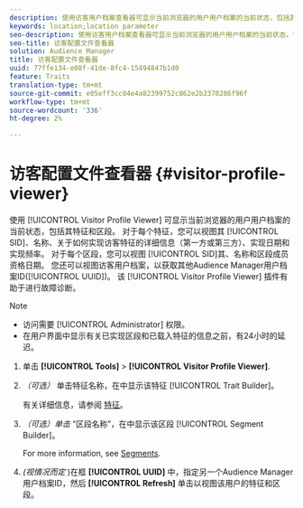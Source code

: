 ```yaml
---
description: 使用访客用户档案查看器可显示当前浏览器的用户用户档案的当前状态，包括其特征和区段。 对于每个特征，您可以视图其SID、名称、访客特征的实现方式（第一方或第三方）、实现日期和实现频率的详细信息。 对于每个区段，您可以视图其SID、名称和区段成员资格日期。 您还可以视图访客用户档案，使其成为另一个Audience Manager用户档案ID(UUID)。 访客用户档案查看器有助于排除故障。
keywords: location;location parameter
seo-description: 使用访客用户档案查看器可显示当前浏览器的用户用户档案的当前状态，包括其特征和区段。 对于每个特征，您可以视图其SID、名称、访客特征的实现方式（第一方或第三方）、实现日期和实现频率的详细信息。 对于每个区段，您可以视图其SID、名称和区段成员资格日期。 您还可以视图访客用户档案，使其成为另一个Audience Manager用户档案ID(UUID)。 访客用户档案查看器有助于排除故障。
seo-title: 访客配置文件查看器
solution: Audience Manager
title: 访客配置文件查看器
uuid: 77ffe134-e08f-41de-8fc4-15494847b1d0
feature: Traits
translation-type: tm+mt
source-git-commit: e05eff3cc04e4a82399752c862e2b2370286f96f
workflow-type: tm+mt
source-wordcount: '336'
ht-degree: 2%

---
```



# 访客配置文件查看器 {#visitor-profile-viewer}

使用 [!UICONTROL Visitor Profile Viewer] 可显示当前浏览器的用户用户档案的当前状态，包括其特征和区段。 对于每个特征，您可以视图其 [!UICONTROL SID]、名称、关于如何实现访客特征的详细信息（第一方或第三方）、实现日期和实现频率。 对于每个区段，您可以视图 [!UICONTROL SID]其、名称和区段成员资格日期。 您还可以视图访客用户档案，以获取其他Audience Manager用户档案ID([!UICONTROL UUID])。 该 [!UICONTROL Visitor Profile Viewer] 插件有助于进行故障诊断。

>[!NOTE]
>
>* 访问需要 [!UICONTROL Administrator] 权限。
>* 在用户界面中显示有关已实现区段和已载入特征的信息之前，有24小时的延迟。


<!-- 
Traits that are not part of a segment will not appear in the
<span class="wintitle"> Visitor Profile Viewer</span>.
-->

1. 单击 **[!UICONTROL Tools]** > **[!UICONTROL Visitor Profile Viewer]**.

1. *（可选）* 单击特征名称，在中显示该特征 [!UICONTROL Trait Builder]。

   有关详细信息，请参阅 [特征](../features/traits/trait-details-page.md)。

1. *（可选）单击* “区段名称”，在中显示该区段 [!UICONTROL Segment Builder]。

   For more information, see [Segments](../features/segments/segments-purpose.md).

1. *(视情况而定* )在框 **[!UICONTROL UUID]** 中，指定另一个Audience Manager用户档案ID，然后 **[!UICONTROL Refresh]** 单击以视图该用户的特征和区段。